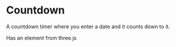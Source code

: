# Countdown

A countdown timer where you enter a date and it counts down to it.

Has an element from three.js 

